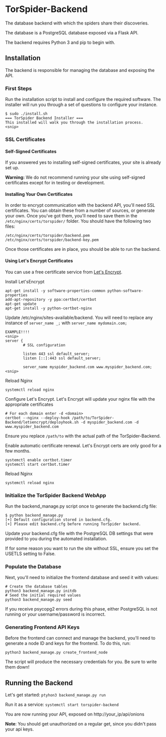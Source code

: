 # TorSpider-Backend
The database backend with which the spiders share their discoveries.

The database is a PostgreSQL database exposed via a Flask API.

The backend requires Python 3 and pip to begin with.


## Installation
The backend is responsible for managing the database and exposing the API.

### First Steps

Run the installation script to install and configure the required software.
The installer will run you through a set of questions to configure your instance.

```
$ sudo ./install.sh
=== TorSpider Backend Installer ===
This installed will walk you through the installation process.
<snip>
```

### SSL Certificates

#### Self-Signed Certificates
If you answered yes to installing self-signed certificates, your site is already set up.

**Warning:** We do not recommend running your site using self-signed certificates except for in testing or development.

#### Installing Your Own Certificates
In order to encrypt communication with the backend API, you'll need SSL certificates. You can obtain these from a number of sources, or generate your own. Once you've got them, you'll need to save them in the `/etc/nginx/certs/torspider/` folder. You should have the following two files:

`/etc/nginx/certs/torspider/backend.pem`
`/etc/nginx/certs/torspider/backend-key.pem`

Once those certificates are in place, you should be able to run the backend.

#### Using Let's Encrypt Certificates 
You can use a free certificate service from [Let's Encrypt](https://letsencrypt.org/).  

Install Let'sEncrypt
```
apt-get install -y software-properties-common python-software-properties
add-apt-repository -y ppa:certbot/certbot
apt-get update
apt-get install -y python-certbot-nginx
```

Update /etc/nginx/sites-available/backend.  You will need to replace any instance of `server_name _;` with `server_name mydomain.com;`
```
EXAMPLE!!!!
<snip>
server {
        # SSL configuration

        listen 443 ssl default_server;
        listen [::]:443 ssl default_server;

        server_name myspider_backend.com www.myspider_backend.com;
<snip>
```

Reload Nginx
```
systemctl reload nginx
```

Configure Let's Encrypt. 
Let's Encrypt will update your nginx file with the appropriate certificates
```
# For each domain enter -d <domain> 
certbot --nginx --deploy-hook /path/to/TorSpider-Backend/letsencrypt/deployhook.sh -d myspider_backend.com -d www.myspider_backend.com
```
Ensure you replace `/path/to` with the actual path of the TorSpider-Backend.

Enable automatic certificate renewal.  Let's Encrypt certs are only good for a few months.
```
systemctl enable certbot.timer
systemctl start certbot.timer
```

Reload Nginx
```
systemctl reload nginx
```

### Initialize the TorSpider Backend WebApp

Run the backend_manage.py script once to generate the backend.cfg file:
```
$ python backend_manage.py
[+] Default configuration stored in backend.cfg.
[+] Please edit backend.cfg before running TorSpider backend.
```

Update your backend.cfg file with the PostgreSQL DB settings that were provided to you during the automated installation.

If for some reason you want to run the site without SSL, ensure you set the USETLS setting to False.

### Populate the Database 

Next, you'll need to initialize the frontend database and seed it with values:
```
# Create the database tables
python3 backend_manage.py initdb
# Seed the initial required values
python3 backend_manage.py seed
```

If you receive psycopg2 errors during this phase, either PostgreSQL is not running or your username/password is incorrect.

### Generating Frontend API Keys

Before the frontend can connect and manage the backend, you'll need to generate a node ID and keys for the frontend. To do this, run:

```
python3 backend_manage.py create_frontend_node
```

The script will produce the necessary credentials for you. Be sure to write them down!

## Running the Backend
Let's get started:
`ptyhon3 backend_manage.py run`

Run it as a service:
`systemctl start torspider-backend`

You are now running your API, exposed on http://your_ip/api/onions

**Note**: You should get unauthorized on a regular get, since you didn't pass your api keys. 
